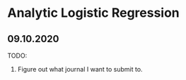 # Analytic Logistic Regression


## 09.10.2020

TODO:
1. Figure out what journal I want to submit to.

